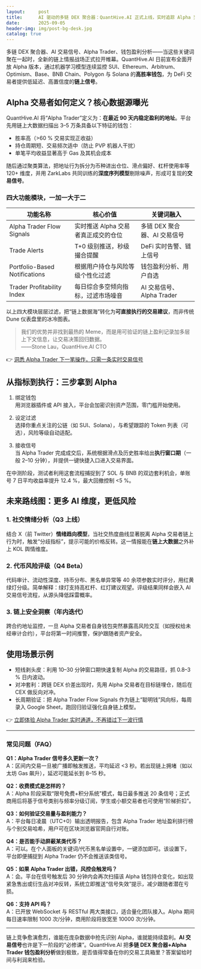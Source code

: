 ```yaml
---
layout:     post
title:      AI 驱动的多链 DEX 聚合器：QuantHive.AI 正式上线，实时追踪 Alpha 交易者信号
date:       2025-09-05
header-img: img/post-bg-desk.jpg
catalog: true
---
```


多链 DEX 聚合器、AI 交易信号、Alpha Trader、钱包盈利分析——当这些关键词聚在一起时，全新的链上情报战场正式拉开帷幕。QuantHive.AI 日前宣布全面开放 Alpha 版本，通过机器学习模型连续监控 SUI、Ethereum、Arbitrum、Optimism、Base、BNB Chain、Polygon 与 Solana 的**高胜率钱包**，为 DeFi 交易者提供低延迟、高置信度的**链上信号**。

## Alpha 交易者如何定义？核心数据源曝光

QuantHive.AI 将“Alpha Trader”定义为：**在最近 90 天内稳定盈利的地址**。平台先用链上大数据扫描出 3–5 万条具备以下特征的钱包：  
- 胜率高（>60 % 交易实现正收益）  
- 持仓周期短、交易频次适中（防止 PVP 机器人干扰）  
- 单笔平均收益显著高于 Gas 及其机会成本  

随后通过聚类算法，把地址行为拆分为币种进出仓位、滑点偏好、杠杆使用率等 120+ 维度，并用 ZarkLabs 共同训练的**深度序列模型**剔除噪声，形成可复现的**交易信号**。  

### 四大功能模块，一加一大于二

| 功能名称 | 核心价值 | 关键词融入 |
| --- | --- | --- |
| Alpha Trader Flow Signals | 实时推送 Alpha 交易者真正成交的仓位 | 多链 DEX 聚合器、AI 交易信号 |
| Trade Alerts | T+0 级别推送，秒级撮合提醒 | DeFi 实时告警、链上信号 |
| Portfolio-Based Notifications | 根据用户持仓与风险等级个性化过滤 | 钱包盈利分析、用户自选 |
| Trader Profitability Index | 每日综合多空倾向指标，过滤市场噪音 | AI 交易信号、Alpha Trader |

以上四大模块层层过滤，把“链上数据海”转化为**可直接执行的交易建议**，而非传统 Dune 仪表盘里的冰冷图表。

> 我们的优势并非找到最热的 Meme，而是用可验证的链上盈利记录加多层上下文信息，让交易决策回归数据。  
> ——Stone Lau，QuantHive.AI CTO

👉 [洞悉 Alpha Trader 下一笔操作，只需一条实时交易信号](https://okxdog.com/)

## 从指标到执行：三步拿到 Alpha

1. 绑定钱包  
   用浏览器插件或 API 接入，平台会加密识别资产范围，零门槛开始使用。  

2. 设定过滤  
   选择你重点关注的公链（如 SUI、Solana），与希望跟踪的 Token 列表（可选），风险等级自动适配。  

3. 接收信号  
   当 Alpha Trader 完成成交后，系统根据滑点及历史胜率给出**执行窗口期**（一般 2–10 分钟），并提供一键快捷入口进入交易界面。  

在中测阶段，测试者利用这套流程捕捉到了 SOL 与 BNB 的双边套利机会，单账号 7 日平均收益率提升 12.4 %，最大回撤控制 <5 %。

## 未来路线图：更多 AI 维度，更低风险

### 1. 社交情绪分析（Q3 上线）
结合 X（前 Twitter）**情绪趋向模型**，当社交热度曲线显著脱离 Alpha 交易者链上行为时，触发“分歧指标”，提示可能的价格反转。这一情报能在**链上大数据**之外补上 KOL 舆情维度。

### 2. 代币风险评级（Q4 Beta）
代码审计、流动性深度、持币分布、黑名单异常等 40 余项参数实时评分，用红黄绿灯分级。简单解释：绿灯支持高杠杆、红灯建议观望。评级结果同样会嵌入 AI 交易信号流程，从源头降低踩雷概率。

### 3. 链上安全洞察（年内迭代）
跨合约地址监控，一旦 Alpha 交易者自身钱包突然暴露高风险交互（如授权给未经审计合约），平台将第一时间推警，保护跟随者资产安全。

## 使用场景示例

- 短线剥头皮：利用 10–30 分钟窗口期快速复制 Alpha 的交易路径，抓 0.8–3 % 日内波动。  
- 对冲套利：跨链 DEX 价差出现时，先用 Alpha 交易者在目标链埋仓，随后在 CEX 做反向对冲。  
- 长周期验证：把 Alpha Trader Flow Signals 作为链上“聪明钱”风向标，每周录入 Google Sheet，跑回归验证强化自身链上模型。

👉 [立即体验 Alpha Trader 实时通道，不再错过下一波行情](https://okxdog.com/)

---

### 常见问题（FAQ）

**Q1：Alpha Trader 信号多久更新一次？**  
A：区间内交易一旦被广播即触发推送，平均延迟 <3 秒。若出现链上拥堵（如以太坊 Gas 飙升），延迟可能延长到 8–15 秒。

**Q2：收费模式是怎样的？**  
A：Alpha 阶段采取“限号免费+积分系统”模式，每日最多推送 20 条信号；正式商用后将基于信号类别与频率分级订阅，学生或小额交易者也可使用“阶梯折扣”。

**Q3：如何验证交易量与盈利能力？**  
A：平台每日凌晨（UTC+0）输出透明报告，包含 Alpha Trader 地址盈利排行榜与个别交易哈希，用户可在区块浏览器官网自行对账。

**Q4：是否能手动屏蔽某类代币？**  
A：可以。在个人面板的关键词/代币黑名单设置中，一键添加即可。该设置下，平台即便捕捉到 Alpha Trader 仍不会推送该类信号。

**Q5：如果 Alpha Trader 出错，风控会触发吗？**  
A：会。平台在信号触发后 30 分钟内会再次扫描该 Alpha 钱包持仓变化，如出现紧急售出或衍生品对冲反转，系统立即推送“信号失效”提示，减少跟随者潜在亏损。

**Q6：支持 API 吗？**  
A：已开放 WebSocket 与 RESTful 两大类接口，适合量化团队接入。Alpha 期间每日速率限制 1000 次/分钟，商用阶段将放宽至 10000 次/分钟。

---

链上竞争愈演愈烈，谁能在庞杂数据中抢先识别 Alpha，谁就能持续盈利。**AI 交易信号**也许是下一阶段的“必修课”。QuantHive.AI 把**多链 DEX 聚合器+Alpha Trader 钱包盈利分析**做到极致，是否值得常备在你的交易工具箱里？答案留给时间与利润来检验。